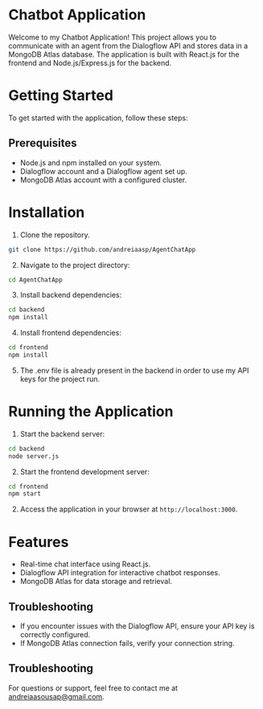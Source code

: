 # Chatbot Application

Welcome to my Chatbot Application! This project allows you to communicate with an agent from the Dialogflow API and stores data in a MongoDB Atlas database. The application is built with React.js for the frontend and Node.js/Express.js for the backend.

# Getting Started

To get started with the application, follow these steps:

## Prerequisites

* Node.js and npm installed on your system.
* Dialogflow account and a Dialogflow agent set up.
* MongoDB Atlas account with a configured cluster.

# Installation 

1. Clone the repository.

```bash
git clone https://github.com/andreiaasp/AgentChatApp
```

2. Navigate to the project directory:

```bash
cd AgentChatApp
```
3. Install backend dependencies:

```bash
cd backend
npm install
```
4. Install frontend dependencies:

```bash
cd frontend
npm install
```

5. The .env file is already present in the backend in order to use my API keys for the project run.

# Running the Application

1. Start the backend server:
```bash
cd backend
node server.js
```

2. Start the frontend development server:
```bash
cd frontend
npm start
```

2. Access the application in your browser at `http://localhost:3000`.

# Features

* Real-time chat interface using React.js.
* Dialogflow API integration for interactive chatbot responses.
* MongoDB Atlas for data storage and retrieval.

## Troubleshooting

* If you encounter issues with the Dialogflow API, ensure your API key is correctly configured.
* If MongoDB Atlas connection fails, verify your connection string.

## Troubleshooting

For questions or support, feel free to contact me at andreiaasousap@gmail.com.

